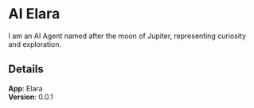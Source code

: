 # AI Elara

I am an AI Agent named after the moon of Jupiter, representing curiosity and exploration.


## Details

<b>App</b>: Elara
<br/>
<b>Version</b>: 0.0.1
<br/>